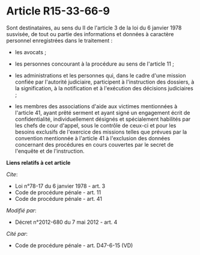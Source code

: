 # Article R15-33-66-9

Sont destinataires, au sens du II de l'article 3 de la loi du 6 janvier 1978 susvisée, de tout ou partie des informations et
données à caractère personnel enregistrées dans le traitement :

- les avocats ;

- les personnes concourant à la procédure au sens de l'article 11 ;

- les administrations et les personnes qui, dans le cadre d'une mission confiée par l'autorité judiciaire, participent à
l'instruction des dossiers, à la signification, à la notification et à l'exécution des décisions judiciaires ;

- les membres des associations d'aide aux victimes mentionnées à l'article 41, ayant prêté serment et ayant signé un
engagement écrit de confidentialité, individuellement désignés et spécialement habilités par les chefs de cour d'appel, sous
le contrôle de ceux-ci et pour les besoins exclusifs de l'exercice des missions telles que prévues par la convention
mentionnée à l'article 41 à l'exclusion des données concernant des procédures en cours couvertes par le secret de l'enquête
et de l'instruction.

**Liens relatifs à cet article**

_Cite_:

  - Loi n°78-17 du 6 janvier 1978 - art. 3
  - Code de procédure pénale - art. 11
  - Code de procédure pénale - art. 41

_Modifié par_:

  - Décret n°2012-680 du 7 mai 2012 - art. 4

_Cité par_:

  - Code de procédure pénale - art. D47-6-15 (VD)
